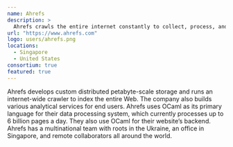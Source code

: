 ```yaml
---
name: Ahrefs
description: >
  Ahrefs crawls the entire internet constantly to collect, process, and store data to build an all-in-one SEO toolkit.
url: "https://www.ahrefs.com"
logo: users/ahrefs.png
locations:
  - Singapore
  - United States
consortium: true
featured: true
---
```


Ahrefs develops custom distributed petabyte-scale storage and runs an internet-wide crawler to index the entire Web. The company also builds various analytical services for end users. Ahrefs uses OCaml as its primary language for their data processing system, which currently processes up to 6 billion pages a day. They also use OCaml for their website’s backend. Ahrefs has a multinational team with roots in the Ukraine, an office in Singapore, and remote collaborators all around the world.
